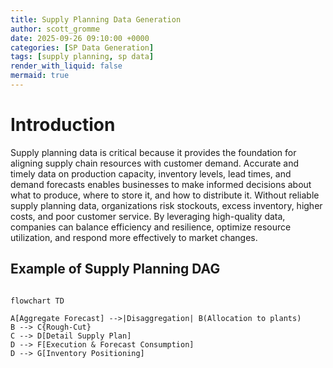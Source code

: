 ```yaml
---
title: Supply Planning Data Generation
author: scott_gromme
date: 2025-09-26 09:10:00 +0000
categories: [SP Data Generation]
tags: [supply planning, sp data]
render_with_liquid: false
mermaid: true
---
```



# Introduction
Supply planning data is critical because it provides the foundation for aligning supply chain resources with customer demand. Accurate and timely data on production capacity, inventory levels, lead times, and demand forecasts enables businesses to make informed decisions about what to produce, where to store it, and how to distribute it. Without reliable supply planning data, organizations risk stockouts, excess inventory, higher costs, and poor customer service. By leveraging high-quality data, companies can balance efficiency and resilience, optimize resource utilization, and respond more effectively to market changes.

## Example of Supply Planning DAG

```mermaid

flowchart TD

A[Aggregate Forecast] -->|Disaggregation| B(Allocation to plants)
B --> C{Rough-Cut}
C --> D[Detail Supply Plan]
D --> F[Execution & Forecast Consumption]
D --> G[Inventory Positioning]

```
